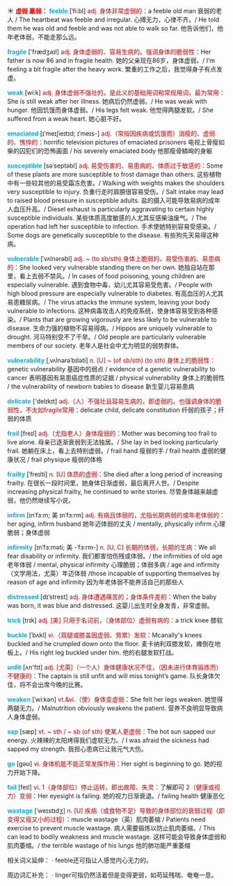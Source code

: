 ☀ <font color="red">**虚弱 羸弱：**</font>
<font color="sky blue">**feeble**</font> [ˈfi:bl]
<font color="#c00000">adj. 身体非常虚弱的：</font>a feeble old man 衰弱的老人 / The heartbeat was feeble and irregular. 心搏无力，心律不齐。/ He told them he was old and feeble and was not able to walk so far. 他告诉他们，他年老体弱，不能走那么远。

<font color="sky blue">**fragile**</font> ['frædӡaɪl] 
<font color="#c00000">adj. 身体虚弱的、容易生病的。强调身体的脆弱性：</font>Her father is now 86 and in fragile health. 她的父亲现在86岁，身体虚弱。/ I’m feeling a bit fragile after the heavy work. 繁重的工作之后，我觉得身子有点发虚。

<font color="sky blue">**weak**</font> [wi:k] 
<font color="#c00000">adj. 身体虚弱不强壮的。是此义的基础用词和常规用词，最为常用：</font>She is still weak after her illness. 她病后仍然虚弱。/ He was weak with hunger. 他因饥饿而身体虚弱。/ His legs felt weak. 他觉得两腿发软。/ She suffered from a weak heart. 她心脏不好。
                      
<font color="sky blue">**emaciated**</font> [ɪˈmeɪʃieɪtɪd; ɪˈmeɪs-]
<font color="#c00000">adj.（常指因疾病或饥饿而）消瘦的、虚弱的、憔悴的：</font>horrific television pictures of emaciated prisoners 电视上骨瘦如柴的囚犯们的恐怖画面 / his severely emaciated body 他那瘦骨鳞峋的身躯
           
<font color="sky blue">**susceptible**</font> [səˈseptəbl]
<font color="#c00000">adj. 易受伤害的、易患病的、体质过于敏感的：</font>Some of these plants are more susceptible to frost damage than others. 这些植物中有一些较其他的易受霜冻危害。/ Walking with weights makes the shoulders very susceptible to injury. 负重行走时肩膀很容易受伤。/ Salt intake may lead to raised blood pressure in susceptible adults. 盐的摄入可能导致易病的成年人血压升高。/ Diesel exhaust is particularly aggravating to certain highly susceptible individuals. 某些体质高度敏感的人尤其反感柴油废气。/ The operation had left her susceptible to infection. 手术使她特别容易受感染。/ Some dogs are genetically susceptible to the disease. 有些狗先天易得这种病。

<font color="sky blue">**vulnerable**</font> [ˈvʌlnərəbl]
<font color="#c00000">adj. ~ (to sb/sth) 身体上脆弱的、易受伤害的、易患病的：</font>She looked very vulnerable standing there on her own. 她独自站在那里，看上去弱不禁风。/ In cases of food poisoning, young children are especially vulnerable. 遇到食物中毒，幼儿尤其容易受危害。/ People with high blood pressure are especially vulnerable to diabetes. 有高血压的人尤其易患糖尿病。/ The virus attacks the immune system, leaving your body vulnerable to infections. 这种病毒攻击人的免疫系统，使身体容易受到各种感染。/ Plants that are growing vigorously are less likely to be vulnerable to disease. 生命力强的植物不容易得病。/ Hippos are uniquely vulnerable to drought. 河马特别受不了干旱。/ Old people are particularly vulnerable members of our society. 老年人是社会中尤为明显的弱势群体。
           
<font color="sky blue">**vulnerability**</font> [ˌvʌlnərəˈbɪləti]
<font color="#c00000">n. [U] ~ (of sb/sth) (to sth) 身体上的脆弱性：</font>genetic vulnerability 基因中的弱点 / evidence of a genetic vulnerability to cancer 表明基因有易患癌症性质的证据 / physical vulnerability 身体上的脆弱性 / the vulnerability of newborn babies to disease 新生婴儿容易患病 

<font color="sky blue">**delicate**</font> ['delɪkɪt] 
<font color="#c00000">adj.（人）不强壮且容易生病的，即虚弱的。也强调身体的脆弱性，不太如fragile常用：</font>delicate child, delicate constitution 纤弱的孩子；纤弱的体质
           
<font color="sky blue">**frail**</font> [freɪl]
<font color="#c00000">adj.（尤指老人）身体瘦弱的：</font>Mother was becoming too frail to live alone. 母亲已逐渐衰弱到无法独居。/ She lay in bed looking particularly frail. 她躺在床上，看上去特别虚弱。/ frail hand 瘦弱的手 / frail health 虚弱的健康状况 / frail physique 瘦弱的体格
                      
<font color="sky blue">**frailty**</font> [ˈfreɪlti]
<font color="#c00000">n. [U] 体质的虚弱：</font>She died after a long period of increasing frailty. 在很长一段时间里，她身体日渐虚弱，最后离开人世。/ Despite increasing physical frailty, he continued to write stories. 尽管身体越来越虚弱，他仍然继续写小说。
           
<font color="sky blue">**infirm**</font> [ɪnˈfɜ:m; 美 ɪnˈfɜ:rm]
<font color="#c00000">adj. 有病且体弱的，尤指长期病弱的或年老体弱的：</font>her aging, infirm husband 她年迈体弱的丈夫 / mentally, physically infirm 心理脆弱；身体虚弱

<font color="sky blue">**infirmity**</font> [ɪnˈfɜ:məti; 美 -ˈfɜ:rm-]
<font color="#c00000">n. [U, C] 长期的体弱，长期的生病：</font>We all fear disability or infirmity. 我们都害怕伤残或体弱。/ the infirmities of old age 老年体弱 / mental, physical infirmity 心理脆弱；体弱多病 / age and infirmity（文学用法，尤英）年迈体弱 /those incapable of supporting themselves by reason of age and infirmity 因为年老体弱不能养活自己的那些人

<font color="sky blue">**distressed**</font> [dɪˈstrest]
<font color="#c00000">adj. 身体遭遇痛苦的；身体条件差的：</font>When the baby was born, it was blue and distressed. 这婴儿出生时全身发青，非常虚弱。

<font color="sky blue">**trick**</font> [trɪk] 
<font color="#c00000">adj. [美] 只用于名词前，（身体部位）虚弱有病的：</font>a trick knee 膝软
           
<font color="sky blue">**buckle**</font> [ˈbʌkl]
<font color="#c00000">vi.（双腿或膝盖因虚弱、劳累）发软：</font>Mcanally's knees buckled and he crumpled down onto the floor. 麦卡纳利双膝发软，瘫倒在地板上。/ His right leg buckled under him. 他的右腿发软打战。
           
<font color="sky blue">**unfit**</font> [ʌn'fɪt] 
<font color="#c00000">adj. [尤英]（一个人）身体健康状况不佳，（因未进行体育锻炼而）不健康的：</font>The captain is still unfit and will miss tonight’s game. 队长身体欠佳，将不会出席今晚的比赛。
           
<font color="sky blue">**weaken**</font> [ˈwi:kən]
<font color="#c00000">vt.&vi.（使）身体变虚弱：</font>She felt her legs weaken. 她觉得两腿无力。/ Malnutrition obviously weakens the patient. 营养不良明显导致病人身体虚弱。

<font color="sky blue">**sap**</font> [sæp]
<font color="#c00000">vt. ~ sth / ~ sb (of sth) 使某人更虚弱：</font>The hot sun sapped our energy. 火辣辣的太阳烤得我们虚软无力。/ I was afraid the sickness had sapped my strength. 我担心患病已让我元气大伤。           

<font color="sky blue">**go**</font> [ɡəʊ] 
<font color="#c00000">vi. 身体机能不能正常发挥作用：</font>Her sight is beginning to go. 她的视力开始下降。

<font color="sky blue">**fail**</font> [feɪl] 
<font color="#c00000">vi. 1（身体部位）停止运转，即出故障、失灵：</font>了解即可 <font color="#c00000">2（健康或视力）变弱：</font>Her eyesight is failing. 她的视力日渐衰退。/ failing health 健康恶化

<font color="sky blue">**wastage**</font> [ˈweɪstɪdʒ]
<font color="#c00000">n. [U] 疾病（或食物不足）导致的身体部位的衰弱过程（即变得又瘦又小的过程）：</font>muscle wastage（英）肌肉萎缩 / Patients need exercise to prevent muscle wastage. 病人需要锻炼以防止肌肉萎缩。/ This can lead to bodily weakness and muscle wastage. 这样可能会导致身体虚弱和肌肉萎缩。/ the terrible wastage of his lungs 他的肺功能严重萎缩

相关词义延伸：
· feeble还可指让人感觉内心无力的。

周边词汇补充：
· linger可指仍然活着但是变得更弱，如苟延残喘、奄奄一息。
